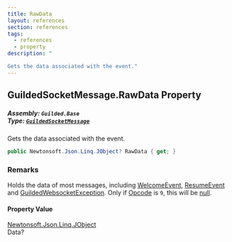 ```yaml
---
title: RawData
layout: references
section: references
tags:
  - references
  - property
description: "

Gets the data associated with the event."
---
```


## GuildedSocketMessage.RawData Property
##### **Assembly:** `Guilded.Base`<br/>**Type:** [`GuildedSocketMessage`](GuildedSocketMessage 'Guilded.Base.Events.GuildedSocketMessage')

Gets the data associated with the event.

```csharp
public Newtonsoft.Json.Linq.JObject? RawData { get; }
```

### Remarks
  
Holds the data of most messages, including [WelcomeEvent](WelcomeEvent 'Guilded.Base.Events.WelcomeEvent'), [ResumeEvent](ResumeEvent 'Guilded.Base.Events.ResumeEvent') and [GuildedWebsocketException](GuildedWebsocketException 'Guilded.Base.GuildedWebsocketException'). Only if [Opcode](GuildedSocketMessage.Opcode 'Guilded.Base.Events.GuildedSocketMessage.Opcode') is `9`, this will be [null](https://docs.microsoft.com/en-us/dotnet/csharp/language-reference/keywords/null 'https://docs.microsoft.com/en-us/dotnet/csharp/language-reference/keywords/null').

#### Property Value
[Newtonsoft.Json.Linq.JObject](https://docs.microsoft.com/en-us/dotnet/api/Newtonsoft.Json.Linq.JObject 'Newtonsoft.Json.Linq.JObject')  
Data?